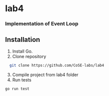 # lab4
### Implementation of Event Loop

## Installation
1. Install Go.
2. Clone repository
```bash
  git clone https://github.com/CoSE-labs/lab4
```
3. Compile project from lab4 folder
4. Run tests
```
go run test
```
